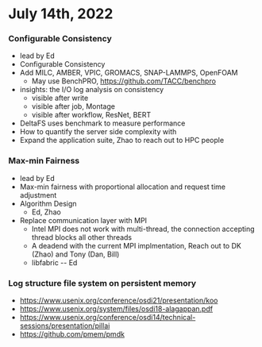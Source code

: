 # July 14th, 2022

### Configurable Consistency
- lead by Ed
- Configurable Consistency 
- Add MILC, AMBER, VPIC, GROMACS, SNAP-LAMMPS, OpenFOAM
  - May use BenchPRO, https://github.com/TACC/benchpro
- insights: the I/O log analysis on consistency
  - visible after write
  - visible after job, Montage
  - visible after workflow, ResNet, BERT
- DeltaFS uses benchmark to measure performance
- How to quantify the server side complexity with 
- Expand the application suite, Zhao to reach out to HPC people

### Max-min Fairness
- lead by Ed
- Max-min fairness with proportional allocation and request time adjustment 
- Algorithm Design
  - Ed, Zhao
- Replace communication layer with MPI
  - Intel MPI does not work with multi-thread, the connection accepting thread blocks all other threads
  - A deadend with the current MPI implmentation, Reach out to DK (Zhao) and Tony (Dan, Bill)
  - libfabric -- Ed

### Log structure file system on persistent memory
- https://www.usenix.org/conference/osdi21/presentation/koo
- https://www.usenix.org/system/files/osdi18-alagappan.pdf
- https://www.usenix.org/conference/osdi14/technical-sessions/presentation/pillai
- https://github.com/pmem/pmdk
